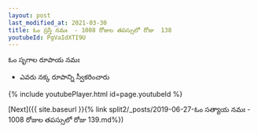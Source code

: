 ```yaml
---
layout: post
last_modified_at: 2021-03-30
title: ఓం స్రస్తే నమః  - 1008 రోజుల తపస్సులో రోజు  138
youtubeId: PgVaIdXTI9U
---
```

 
 
 ఓం సృగాల రూపాయ నమః  
 
 -  ఎవరు నక్క రూపాన్ని స్వీకరించారు 
 
  
 
  
 
 
 
 
 
 


{% include youtubePlayer.html id=page.youtubeId %}
 
[Next]({{ site.baseurl }}{% link  split2/_posts/2019-06-27-ఓం సత్యాయ నమః  - 1008 రోజుల తపస్సులో రోజు  139.md%})
 
